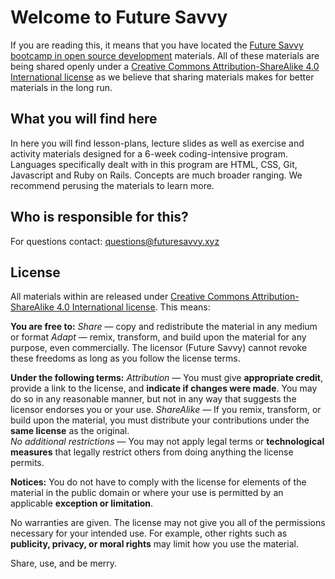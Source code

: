 # Welcome to Future Savvy
If you are reading this, it means that you have located the [Future Savvy bootcamp in open source development](http://futuresavvy.xyz/) materials. All of these materials are being shared openly under a [Creative Commons Attribution-ShareAlike 4.0 International license](http://creativecommons.org/licenses/by-sa/4.0/) as we believe that sharing materials makes for better materials in the long run.  

## What you will find here
In here you will find lesson-plans, lecture slides as well as exercise and activity materials designed for a 6-week coding-intensive program. Languages specifically dealt with in this program are HTML, CSS, Git, Javascript and Ruby on Rails. Concepts are much broader ranging. We recommend perusing the materials to learn more.

## Who is responsible for this?
For questions contact: questions@futuresavvy.xyz

## License
All materials within are released under [Creative Commons Attribution-ShareAlike 4.0 International license](http://creativecommons.org/licenses/by-sa/4.0/). This means:

**You are free to:**
*Share* — copy and redistribute the material in any medium or format
*Adapt* — remix, transform, and build upon the material for any purpose, even commercially.
The licensor (Future Savvy) cannot revoke these freedoms as long as you follow the license terms.

**Under the following terms:**
*Attribution* — You must give __appropriate credit__, provide a link to the license, and __indicate if changes were made__. You may do so in any reasonable manner, but not in any way that suggests the licensor endorses you or your use.
*ShareAlike* — If you remix, transform, or build upon the material, you must distribute your contributions under the __same license__ as the original.  
*No additional restrictions* — You may not apply legal terms or __technological measures__ that legally restrict others from doing anything the license permits.

**Notices:**
You do not have to comply with the license for elements of the material in the public domain or where your use is permitted by an applicable __exception or limitation__.

No warranties are given. The license may not give you all of the permissions necessary for your intended use. For example, other rights such as __publicity, privacy, or moral rights__ may limit how you use the material.

Share, use, and be merry.
